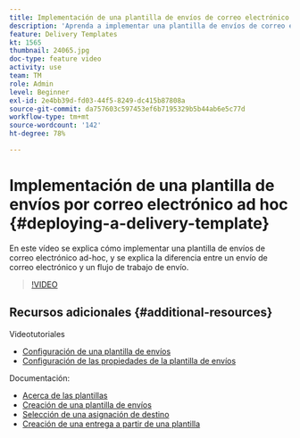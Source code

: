 ```yaml
---
title: Implementación de una plantilla de envíos de correo electrónico ad-hoc en Adobe Campaign Classic
description: 'Aprenda a implementar una plantilla de envíos de correo electrónico ad-hoc y comprenda la diferencia entre un envío de correo electrónico y un flujo de trabajo de envío. '
feature: Delivery Templates
kt: 1565
thumbnail: 24065.jpg
doc-type: feature video
activity: use
team: TM
role: Admin
level: Beginner
exl-id: 2e4bb39d-fd03-44f5-8249-dc415b87808a
source-git-commit: da757603c597453ef6b7195329b5b44ab6e5c77d
workflow-type: tm+mt
source-wordcount: '142'
ht-degree: 78%

---
```


# Implementación de una plantilla de envíos por correo electrónico ad hoc {#deploying-a-delivery-template}

En este vídeo se explica cómo implementar una plantilla de envíos de correo electrónico ad-hoc, y se explica la diferencia entre un envío de correo electrónico y un flujo de trabajo de envío.

>[!VIDEO](https://video.tv.adobe.com/v/24065?quality=12)

## Recursos adicionales {#additional-resources}

Videotutoriales
* [Configuración de una plantilla de envíos](/help/sending-messages/using-delivery-templates/configuring-a-delivery-template.md)
* [Configuración de las propiedades de la plantilla de envíos](/help/sending-messages/using-delivery-templates/setting-delivery-template-properties.md)

Documentación:

* [Acerca de las plantillas](https://experienceleague.adobe.com/docs/campaign-classic/using/sending-messages/using-delivery-templates/about-templates.html?lang=es)
* [Creación de una plantilla de envíos](https://experienceleague.adobe.com/docs/campaign-classic/using/sending-messages/using-delivery-templates/creating-a-delivery-template.html?lang=es)
* [Selección de una asignación de destino](https://experienceleague.adobe.com/docs/campaign-classic/using/sending-messages/using-delivery-templates/selecting-a-target-mapping.html?lang=es)
* [Creación de una entrega a partir de una plantilla](https://experienceleague.adobe.com/docs/campaign-classic/using/sending-messages/using-delivery-templates/creating-a-delivery-from-a-template.html?lang=es)
